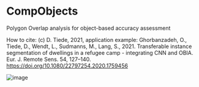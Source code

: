 # CompObjects
Polygon Overlap analysis for object-based accuracy assessment

How to cite: (c) D. Tiede, 2021, application example:
Ghorbanzadeh, O., Tiede, D., Wendt, L., Sudmanns, M., Lang, S., 2021. Transferable instance segmentation of dwellings in a refugee camp - integrating CNN and OBIA. Eur. J. Remote Sens. 54, 127–140. https://doi.org/10.1080/22797254.2020.1759456

![image](https://user-images.githubusercontent.com/7796774/151336527-b2d4d009-7139-4f30-b281-c5cf60e3dd0c.png)
